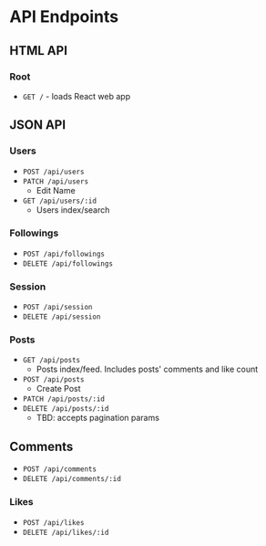 # API Endpoints

## HTML API

### Root

- `GET /` - loads React web app

## JSON API

### Users

- `POST /api/users`
- `PATCH /api/users`
  - Edit Name
- `GET /api/users/:id`
  - Users index/search

### Followings
- `POST /api/followings`
- `DELETE /api/followings`

### Session

- `POST /api/session`
- `DELETE /api/session`

### Posts

- `GET /api/posts`
  - Posts index/feed. Includes posts' comments and like count
- `POST /api/posts`
  - Create Post
- `PATCH /api/posts/:id`
- `DELETE /api/posts/:id`
  - TBD: accepts pagination params

## Comments

- `POST /api/comments`
- `DELETE /api/comments/:id`

### Likes

- `POST /api/likes`
- `DELETE /api/likes/:id`

